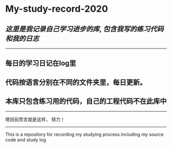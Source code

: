 # My-study-record-2020
## *这里是我记录自己学习进步的库*, *包含我写的练习代码和我的日志*
***

## 每日的学习日记在log里
## 代码按语言分别在不同的文件夹里，每日更新。
## 本库只包含练习用的代码，自己的工程代码不在此库中

***
嗯目前而言就是这样，
努力！

***
This is a repository for recording my studying process
including my source code and study log
